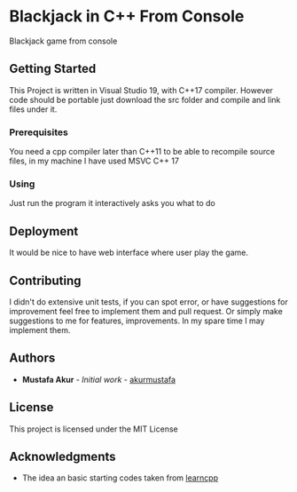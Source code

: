 # Blackjack in C++ From Console

Blackjack game from console

## Getting Started

This Project is written in Visual Studio 19, with C++17 compiler. However code should be portable just download the src folder and compile and link files under it. 

### Prerequisites

You need a cpp compiler later than C++11 to be able to recompile source files, in my machine I have used MSVC C++ 17

### Using
Just run the program it interactively asks you what to do

## Deployment

It would be nice to have web interface where user play the game.


## Contributing

I didn't do extensive unit tests, if you can spot error, or have suggestions for improvement feel free to implement them and pull request. Or simply make suggestions to me for features, improvements. In my spare time I may implement them.


## Authors

* **Mustafa Akur** - *Initial work* - [akurmustafa](https://github.com/akurmustafa)


## License

This project is licensed under the MIT License

## Acknowledgments

* The idea an basic starting codes taken from [learncpp](https://learncpp.com)
